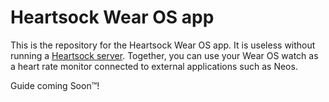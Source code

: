 # Heartsock Wear OS app
This is the repository for the Heartsock Wear OS app.
It is useless without running a [Heartsock server](https://github.com/Gawdl3y/heartsock-server).
Together, you can use your Wear OS watch as a heart rate monitor connected to external applications such as Neos.

Guide coming Soon™!